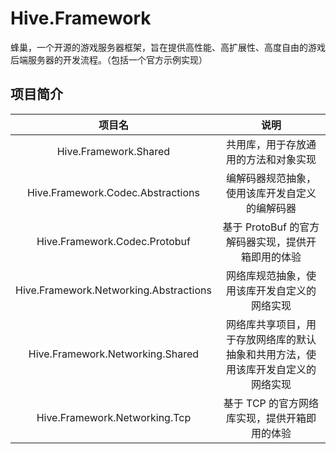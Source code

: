 # Hive.Framework

蜂巢，一个开源的游戏服务器框架，旨在提供高性能、高扩展性、高度自由的游戏后端服务器的开发流程。（包括一个官方示例实现）

## 项目简介

|  项目名 |    说明   |
|:------:|:--------:|
|Hive.Framework.Shared|共用库，用于存放通用的方法和对象实现|
|Hive.Framework.Codec.Abstractions|编解码器规范抽象，使用该库开发自定义的编解码器|
|Hive.Framework.Codec.Protobuf|基于 ProtoBuf 的官方解码器实现，提供开箱即用的体验|
|Hive.Framework.Networking.Abstractions|网络库规范抽象，使用该库开发自定义的网络实现|
|Hive.Framework.Networking.Shared|网络库共享项目，用于存放网络库的默认抽象和共用方法，使用该库开发自定义的网络实现|
|Hive.Framework.Networking.Tcp|基于 TCP 的官方网络库实现，提供开箱即用的体验|
